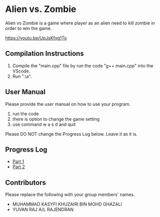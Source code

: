 # Alien vs. Zombie

Alien vs Zombie is a game where player as an alien need to kill zombie in order to win the game.

https://youtu.be/UpJsKfxg1To

## Compilation Instructions

1. Compile the "main.cpp" file by run the code "g++ main.cpp" into the VScode.
2. Run ".\a".

## User Manual

Please provide the user manual on how to use your program.
1. run the code
2. there is option to change the game setting
3. use command w a s d and quit

Please DO NOT change the Progress Log below. Leave it as it is.

## Progress Log

- [Part 1](PART1.md)
- [Part 2](PART2.md)

## Contributors

Please replace the following with your group members' names. 

- MUHAMMAD KASYFI KHUZAIRI BIN MOHD GHAZALI
- YUVAN RAJ A/L RAJENDRAN
